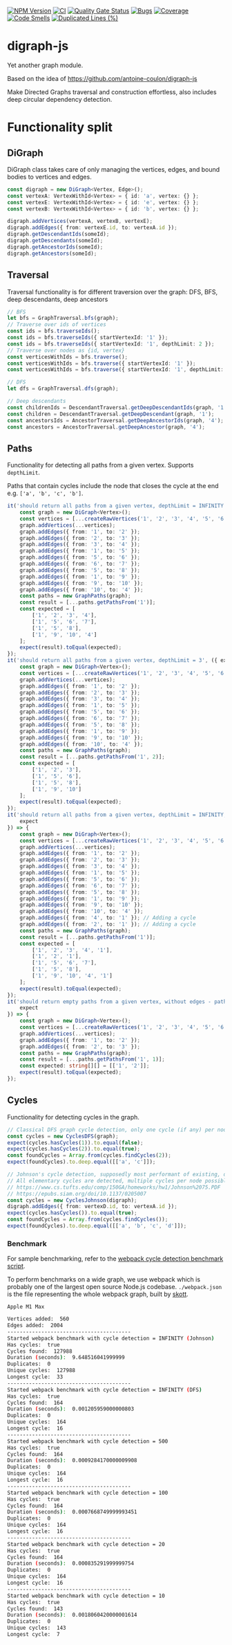 [![NPM Version](https://img.shields.io/npm/v/%40ktarmyshov%2Fdigraph-js)](https://www.npmjs.com/package/@ktarmyshov/digraph-js)
[![CI](https://github.com/kt-npm-modules/digraph-js/actions/workflows/ci.yml/badge.svg?branch=main)](https://github.com/kt-npm-modules/digraph-js/actions/workflows/ci.yml)
[![Quality Gate Status](https://sonarcloud.io/api/project_badges/measure?project=kt-npm-modules_digraph-js&metric=alert_status)](https://sonarcloud.io/summary/new_code?id=kt-npm-modules_digraph-js)
[![Bugs](https://sonarcloud.io/api/project_badges/measure?project=kt-npm-modules_digraph-js&metric=bugs)](https://sonarcloud.io/summary/new_code?id=kt-npm-modules_digraph-js)
[![Coverage](https://sonarcloud.io/api/project_badges/measure?project=kt-npm-modules_digraph-js&metric=coverage)](https://sonarcloud.io/summary/new_code?id=kt-npm-modules_digraph-js)[![Code Smells](https://sonarcloud.io/api/project_badges/measure?project=kt-npm-modules_digraph-js&metric=code_smells)](https://sonarcloud.io/summary/new_code?id=kt-npm-modules_digraph-js)
[![Duplicated Lines (%)](https://sonarcloud.io/api/project_badges/measure?project=kt-npm-modules_digraph-js&metric=duplicated_lines_density)](https://sonarcloud.io/summary/new_code?id=kt-npm-modules_digraph-js)

# digraph-js

Yet another graph module.

Based on the idea of https://github.com/antoine-coulon/digraph-js

Make Directed Graphs traversal and construction effortless, also includes deep circular dependency detection.

# Functionality split

## DiGraph

DiGraph class takes care of only managing the vertices, edges, and bound bodies to vertices and edges.

```ts
const digraph = new DiGraph<Vertex, Edge>();
const vertexA: VertexWithId<Vertex> = { id: 'a', vertex: {} };
const vertexE: VertexWithId<Vertex> = { id: 'e', vertex: {} };
const vertexB: VertexWithId<Vertex> = { id: 'b', vertex: {} };

digraph.addVertices(vertexA, vertexB, vertexE);
digraph.addEdges({ from: vertexE.id, to: vertexA.id });
digraph.getDescendantIds(someId);
digraph.getDescendants(someId);
digraph.getAncestorIds(someId);
digraph.getAncestors(someId);
```

## Traversal

Traversal functionality is for different traversion over the graph: DFS, BFS, deep descendants, deep ancestors

```ts
// BFS
let bfs = GraphTraversal.bfs(graph);
// Traverse over ids of vertices
const ids = bfs.traverseIds();
const ids = bfs.traverseIds({ startVertexId: '1' });
const ids = bfs.traverseIds({ startVertexId: '1', depthLimit: 2 });
// Traverse over nodes as {id, vertex}
const verticesWithIds = bfs.traverse();
const verticesWithIds = bfs.traverse({ startVertexId: '1' });
const verticesWithIds = bfs.traverse({ startVertexId: '1', depthLimit: 2 });

// DFS
let dfs = GraphTraversal.dfs(graph);

// Deep descendants
const childrenIds = DescendantTraversal.getDeepDescendantIds(graph, '1');
const children = DescendantTraversal.getDeepDescendant(graph, '1');
const ancestorsIds = AncestorTraversal.getDeepAncestorIds(graph, '4');
const ancestors = AncestorTraversal.getDeepAncestor(graph, '4');
```

## Paths

Functionality for detecting all paths from a given vertex. Supports `depthLimit`.

Paths that contain cycles include the node that closes the cycle at the end e.g. `['a', 'b', 'c', 'b']`.

```ts
it('should return all paths from a given vertex, depthLimit = INFINITY', ({ expect }) => {
	const graph = new DiGraph<Vertex>();
	const vertices = [...createRawVertices('1', '2', '3', '4', '5', '6', '7', '8', '9', '10')];
	graph.addVertices(...vertices);
	graph.addEdges({ from: '1', to: '2' });
	graph.addEdges({ from: '2', to: '3' });
	graph.addEdges({ from: '3', to: '4' });
	graph.addEdges({ from: '1', to: '5' });
	graph.addEdges({ from: '5', to: '6' });
	graph.addEdges({ from: '6', to: '7' });
	graph.addEdges({ from: '5', to: '8' });
	graph.addEdges({ from: '1', to: '9' });
	graph.addEdges({ from: '9', to: '10' });
	graph.addEdges({ from: '10', to: '4' });
	const paths = new GraphPaths(graph);
	const result = [...paths.getPathsFrom('1')];
	const expected = [
		['1', '2', '3', '4'],
		['1', '5', '6', '7'],
		['1', '5', '8'],
		['1', '9', '10', '4']
	];
	expect(result).toEqual(expected);
});
it('should return all paths from a given vertex, depthLimit = 3', ({ expect }) => {
	const graph = new DiGraph<Vertex>();
	const vertices = [...createRawVertices('1', '2', '3', '4', '5', '6', '7', '8', '9', '10')];
	graph.addVertices(...vertices);
	graph.addEdges({ from: '1', to: '2' });
	graph.addEdges({ from: '2', to: '3' });
	graph.addEdges({ from: '3', to: '4' });
	graph.addEdges({ from: '1', to: '5' });
	graph.addEdges({ from: '5', to: '6' });
	graph.addEdges({ from: '6', to: '7' });
	graph.addEdges({ from: '5', to: '8' });
	graph.addEdges({ from: '1', to: '9' });
	graph.addEdges({ from: '9', to: '10' });
	graph.addEdges({ from: '10', to: '4' });
	const paths = new GraphPaths(graph);
	const result = [...paths.getPathsFrom('1', 2)];
	const expected = [
		['1', '2', '3'],
		['1', '5', '6'],
		['1', '5', '8'],
		['1', '9', '10']
	];
	expect(result).toEqual(expected);
});
it('should return all paths from a given vertex, depthLimit = INFINITY, with cycles', ({
	expect
}) => {
	const graph = new DiGraph<Vertex>();
	const vertices = [...createRawVertices('1', '2', '3', '4', '5', '6', '7', '8', '9', '10')];
	graph.addVertices(...vertices);
	graph.addEdges({ from: '1', to: '2' });
	graph.addEdges({ from: '2', to: '3' });
	graph.addEdges({ from: '3', to: '4' });
	graph.addEdges({ from: '1', to: '5' });
	graph.addEdges({ from: '5', to: '6' });
	graph.addEdges({ from: '6', to: '7' });
	graph.addEdges({ from: '5', to: '8' });
	graph.addEdges({ from: '1', to: '9' });
	graph.addEdges({ from: '9', to: '10' });
	graph.addEdges({ from: '10', to: '4' });
	graph.addEdges({ from: '4', to: '1' }); // Adding a cycle
	graph.addEdges({ from: '2', to: '1' }); // Adding a cycle
	const paths = new GraphPaths(graph);
	const result = [...paths.getPathsFrom('1')];
	const expected = [
		['1', '2', '3', '4', '1'],
		['1', '2', '1'],
		['1', '5', '6', '7'],
		['1', '5', '8'],
		['1', '9', '10', '4', '1']
	];
	expect(result).toEqual(expected);
});
it('should return empty paths from a given vertex, without edges - paths with just one vertex are not emitted', ({
	expect
}) => {
	const graph = new DiGraph<Vertex>();
	const vertices = [...createRawVertices('1', '2', '3', '4', '5', '6', '7', '8', '9', '10')];
	graph.addVertices(...vertices);
	graph.addEdges({ from: '1', to: '2' });
	graph.addEdges({ from: '2', to: '3' });
	const paths = new GraphPaths(graph);
	const result = [...paths.getPathsFrom('1', 1)];
	const expected: string[][] = [['1', '2']];
	expect(result).toEqual(expected);
});
```

## Cycles

Functionality for detecting cycles in the graph.

```ts
// Classical DFS graph cycle detection, only one cycle (if any) per node is detected, supports depthLimit
const cycles = new CyclesDFS(graph);
expect(cycles.hasCycles(1)).to.equal(false);
expect(cycles.hasCycles(2)).to.equal(true);
const foundCycles = Array.from(cycles.findCycles(2));
expect(foundCycles).to.deep.equal([['a', 'c']]);

// Johnson's cycle detection, supposedly most performant of existing, does not support depthLimit
// All elementary cycles are detected, multiple cycles per node possible
// https://www.cs.tufts.edu/comp/150GA/homeworks/hw1/Johnson%2075.PDF
// https://epubs.siam.org/doi/10.1137/0205007
const cycles = new CyclesJohnson(digraph);
digraph.addEdges({ from: vertexD.id, to: vertexA.id });
expect(cycles.hasCycles()).to.equal(true);
const foundCycles = Array.from(cycles.findCycles());
expect(foundCycles).to.deep.equal([['a', 'b', 'c', 'd']]);
```

### Benchmark

For sample benchmarking, refer to the [webpack cycle detection benchmark script](./benchmarks/webpack/find-cycles.js).

To perform benchmarks on a wide graph, we use webpack which is probably one of the largest open source Node.js codebase. `./webpack.json` is the file representing the whole webpack graph, built by [skott](https://github.com/antoine-coulon/skott).

`Apple M1 Max`

```bash
Vertices added:  560
Edges added:  2004
----------------------------------------
Started webpack benchmark with cycle detection = INFINITY (Johnson)
Has cycles:  true
Cycles found:  127988
Duration (seconds):  9.648516041999999
Duplicates:  0
Unique cycles:  127988
Longest cycle:  33
----------------------------------------
Started webpack benchmark with cycle detection = INFINITY (DFS)
Has cycles:  true
Cycles found:  164
Duration (seconds):  0.001205959000000803
Duplicates:  0
Unique cycles:  164
Longest cycle:  16
----------------------------------------
Started webpack benchmark with cycle detection = 500
Has cycles:  true
Cycles found:  164
Duration (seconds):  0.0009284170000009908
Duplicates:  0
Unique cycles:  164
Longest cycle:  16
----------------------------------------
Started webpack benchmark with cycle detection = 100
Has cycles:  true
Cycles found:  164
Duration (seconds):  0.0007668749999993451
Duplicates:  0
Unique cycles:  164
Longest cycle:  16
----------------------------------------
Started webpack benchmark with cycle detection = 20
Has cycles:  true
Cycles found:  164
Duration (seconds):  0.000835291999999754
Duplicates:  0
Unique cycles:  164
Longest cycle:  16
----------------------------------------
Started webpack benchmark with cycle detection = 10
Has cycles:  true
Cycles found:  143
Duration (seconds):  0.0018060420000001614
Duplicates:  0
Unique cycles:  143
Longest cycle:  7
```
